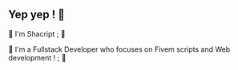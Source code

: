 ## Yep yep ! 👋

🍃 I'm Shacript ; 👾

🍃 I'm a Fullstack Developer who focuses on Fivem scripts and Web development ! ; 👾